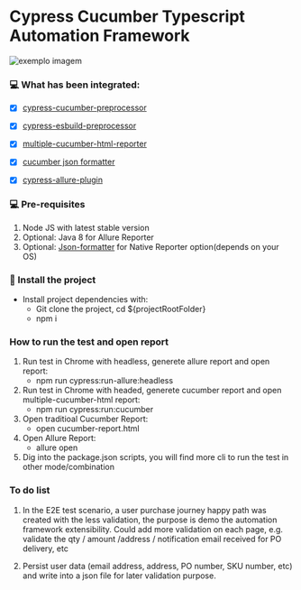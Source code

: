 # Cypress Cucumber Typescript Automation Framework 

<img src="https://media-exp1.licdn.com/dms/image/C4E0BAQF1dg2KtKFdPg/company-logo_200_200/0/1626295436859?e=2159024400&v=beta&t=Ib_T9PXXQxkHRKnj3Oe65EKuR6EAh01IgAA6IGvU0FY" alt="exemplo imagem">


### 💻 What has been integrated:

- [x] [cypress-cucumber-preprocessor](https://github.com/badeball/cypress-cucumber-preprocessor)
- [x] [cypress-esbuild-preprocessor](https://github.com/bahmutov/cypress-esbuild-preprocessor)
- [x] [multiple-cucumber-html-reporter](https://www.npmjs.com/package/multiple-cucumber-html-reporter)
- [x] [cucumber json formatter](https://github.com/cucumber/json-formatter)
- [x] [cypress-allure-plugin](https://github.com/Shelex/cypress-allure-plugin)



### 💻 Pre-requisites

1. Node JS with latest stable version
2. Optional: Java 8 for Allure Reporter
3. Optional: [Json-formatter](https://github.com/cucumber/json-formatter) for Native Reporter option(depends on your OS)

### 🚀 Install the project

- Install project dependencies with: 
  - Git clone the project, cd ${projectRootFolder} 
  - npm i

### How to run the test and open report

1. Run test in Chrome with headless, generete allure report and open report:
   - npm run cypress:run-allure:headless
2. Run test in Chrome with headed, generete cucumber report and open multiple-cucumber-html report:
   - npm run cypress:run:cucumber
3. Open traditioal Cucumber Report:
   - open cucumber-report.html
4. Open Allure Report:
   - allure open
5. Dig into the package.json scripts, you will find more cli to run the test in other mode/combination


### To do list

1. In the E2E test scenario, a user purchase journey happy path was created with the less validation, the purpose is demo the automation framework extensibility. Could add more validation on each page, e.g. validate the qty / amount /address / notification email received for PO delivery, etc
    
2. Persist user data (email address, address, PO number, SKU number, etc) and write into a json file for later validation purpose.
   
